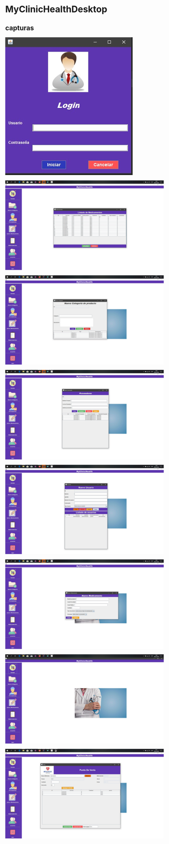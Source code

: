 # MyClinicHealthDesktop
## capturas
![](https://github.com/julioolivares90/MyClinicHealthDesktop/blob/master/imagenes/img1.jpg)


![](https://github.com/julioolivares90/MyClinicHealthDesktop/blob/master/imagenes/img2.jpg)

![](https://github.com/julioolivares90/MyClinicHealthDesktop/blob/master/imagenes/img3.jpg)

![](https://github.com/julioolivares90/MyClinicHealthDesktop/blob/master/imagenes/img4.jpg)

![](https://github.com/julioolivares90/MyClinicHealthDesktop/blob/master/imagenes/img5.jpg)

![](https://github.com/julioolivares90/MyClinicHealthDesktop/blob/master/imagenes/img6.jpg)


![](https://github.com/julioolivares90/MyClinicHealthDesktop/blob/master/imagenes/img7.jpg)

![](https://github.com/julioolivares90/MyClinicHealthDesktop/blob/master/imagenes/img8.jpg)
